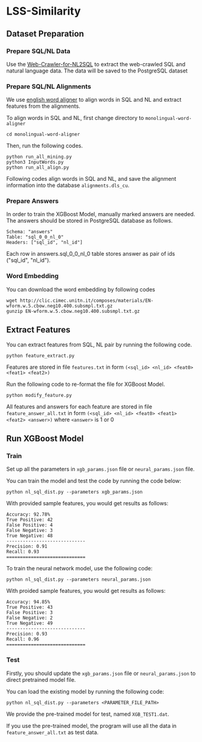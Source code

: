 # LSS-Similarity

## Dataset Preparation

### Prepare SQL/NL Data

   Use the [Web-Crawler-for-NL2SQL](https://github.com/postech-db-lab-starlab/Web-Crawler-for-NL2SQL) to extract the web-crawled SQL and natural language data. The data will be saved to the PostgreSQL dataset

### Prepare SQL/NL Alignments

   We use [english word aligner](https://github.com/FerreroJeremy/monolingual-word-aligner) to align words in SQL and NL and extract features from the alignments.
   
   To align words in SQL and NL, first change directory to ```monolingual-word-aligner```
   ```
   cd monolingual-word-aligner
   ```

   Then, run the following codes.
   ```
   python run_all_mining.py
   python3 InputWords.py
   python run_all_align.py
   ```

   Following codes align words in SQL and NL, and save the alignment information into the database ```alignments.dls_cu```.

### Prepare Answers

   In order to train the XGBoost Model, manually marked answers are needed. The answers should be stored in PostgreSQL database as follows.
   ```
   Schema: "answers"
   Table: "sql_0_0_nl_0"
   Headers: ["sql_id", "nl_id"]
   ```
   Each row in answers.sql_0_0_nl_0 table stores answer as pair of ids ("sql_id", "nl_id").

### Word Embedding

   You can download the word embedding by following codes
   ```
   wget http://clic.cimec.unitn.it/composes/materials/EN-wform.w.5.cbow.neg10.400.subsmpl.txt.gz
   gunzip EN-wform.w.5.cbow.neg10.400.subsmpl.txt.gz
   ```

## Extract Features
   
   You can extract features from SQL, NL pair by running the following code.
   ```
   python feature_extract.py
   ```
   Features are stored in file ```features.txt``` in form ```(<sql_id> <nl_id> <feat0> <feat1> <feat2>)```

   Run the following code to re-format the file for XGBoost Model.
   ```
   python modify_feature.py
   ```

   All features and answers for each feature are stored in file ```feature_answer_all.txt``` in form ```(<sql_id> <nl_id> <feat0> <feat1> <feat2> <answer>)``` where ```<answer>``` is 1 or 0

## Run XGBoost Model

### Train

   Set up all the parameters in ```xgb_params.json``` file or ```neural_params.json``` file.

   You can train the model and test the code by running the code below:
   ```
   python nl_sql_dist.py --parameters xgb_params.json
   ```

   With provided sample features, you would get results as follows:
   ```
   Accuracy: 92.78%
   True Positive: 42
   False Positive: 4
   False Negative: 3
   True Negative: 48
   -----------------------------
   Precision: 0.91
   Recall: 0.93
   =============================
   ```

   To train the neural network model, use the following code:
   ```
   python nl_sql_dist.py --parameters neural_params.json
   ```

   With proided sample features, you would get results as follows:
   ```
   Accuracy: 94.85%
   True Positive: 43
   False Positive: 3
   False Negative: 2
   True Negative: 49
   -----------------------------
   Precision: 0.93
   Recall: 0.96
   =============================
   ```

### Test

   Firstly, you should update the ```xgb_params.json``` file or ```neural_params.json``` to direct pretrained model file.

   You can load the existing model by running the following code:
   ```
   python nl_sql_dist.py --parameters <PARAMETER_FILE_PATH>
   ```
   We provide the pre-trained model for test, named ```XGB_TEST1.dat```.

   If you use the pre-trained model, the program will use all the data in ```feature_answer_all.txt``` as test data.
